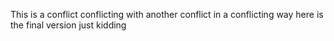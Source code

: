 This is a conflict conflicting with another conflict in a conflicting way
here is the final version just kidding